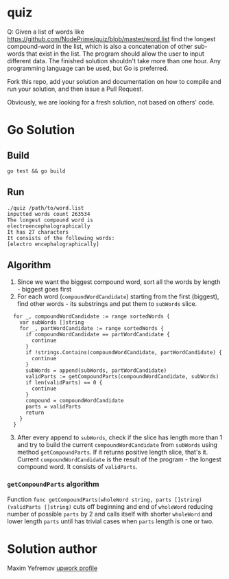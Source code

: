 # quiz


Q: Given a list of words like https://github.com/NodePrime/quiz/blob/master/word.list find the longest compound-word in the list, which is also a concatenation of other sub-words that exist in the list. The program should allow the user to input different data. The finished solution shouldn't take more than one hour. Any programming language can be used, but Go is preferred.


Fork this repo, add your solution and documentation on how to compile and run your solution, and then issue a Pull Request. 

Obviously, we are looking for a fresh solution, not based on others' code.

# Go Solution

## Build
`go test && go build`

## Run
```
./quiz /path/to/word.list
inputted words count 263534
The longest compound word is
electroencephalographically
It has 27 characters
It consists of the following words:
[electro encephalographically]
```

## Algorithm
1. Since we want the biggest compound word, sort all the words by length - biggest goes first
2. For each word (`compoundWordCandidate`) starting from the first (biggest), find other words - its substrings and put them to `subWords` slice.
```
  for _, compoundWordCandidate := range sortedWords {
    var subWords []string
    for _, partWordCandidate := range sortedWords {
      if compoundWordCandidate == partWordCandidate {
        continue
      }
      if !strings.Contains(compoundWordCandidate, partWordCandidate) {
        continue
      }
      subWords = append(subWords, partWordCandidate)
      validParts := getCompoundParts(compoundWordCandidate, subWords)
      if len(validParts) == 0 {
        continue
      }
      compound = compoundWordCandidate
      parts = validParts
      return
    }
  }
```
3. After every append to `subWords`, check if the slice has length more than 1 and try to build the current `compoundWordCandidate` from `subWords` using method `getCompoundParts`. If it returns positive length slice, that's it. Current `compoundWordCandidate` is the result of the program - the longest compound word. It consists of `validParts`.

### `getCompoundParts` algorithm
Function `func getCompoundParts(wholeWord string, parts []string) (validParts []string)` cuts off beginning and end of `wholeWord` reducing number of possible `parts` by 2 and calls itself with shorter `wholeWord` and lower length `parts` until has trivial cases when `parts` length is one or two.

# Solution author
Maxim Yefremov [upwork profile](https://www.upwork.com/o/profiles/users/_~012ca70e652c74ed7c/)